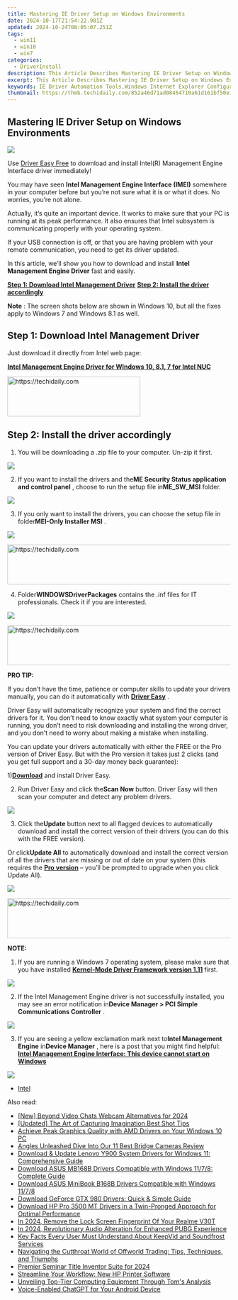 ```yaml
---
title: Mastering IE Driver Setup on Windows Environments
date: 2024-10-17T21:54:22.981Z
updated: 2024-10-24T08:05:07.251Z
tags:
  - win11
  - win10
  - win7
categories:
  - DriverInstall
description: This Article Describes Mastering IE Driver Setup on Windows Environments
excerpt: This Article Describes Mastering IE Driver Setup on Windows Environments
keywords: IE Driver Automation Tools,Windows Internet Explorer Configuration Guide,IE Setup Scripting for Windows Devices,Integrated Development Environment (IDE) and Internet Explorer Automation,Optimizing Windows Environments for Web Testing Using IE,Browser Emulation Techniques with IE Driver,IE Automation in Windows Application Development
thumbnail: https://thmb.techidaily.com/852a46d71ad08464710a61d161bf50e16562d6afe64893bd392e2b875addd5c7.jpg
---
```


## Mastering IE Driver Setup on Windows Environments

![](https://images.drivereasy.com/wp-content/uploads/2017/09/img_59b7a4f7da7c0.jpg)

 Use [Driver Easy Free](https://tools.techidaily.com/drivereasy/download/) to download and install Intel(R) Management Engine Interface driver immediately!

 You may have seen **Intel Management Engine Interface (IMEI)**  somewhere in your computer before but you’re not sure what it is or what it does. No worries, you’re not alone.

 Actually, it’s quite an important device. It works to make sure that your PC is running at its peak performance. It also ensures that Intel subsystem is communicating properly with your operating system.

 If your USB connection is off, or that you are having problem with your remote communication, you need to get its driver updated.

 In this article, we’ll show you how to download and install **Intel Management Engine Driver**  fast and easily.
  
**[Step 1: Download Intel Management Driver](#1)**
**[Step 2: Install the driver accordingly](#2)**

**Note** : The screen shots below are shown in Windows 10, but all the fixes apply to Windows 7 and Windows 8.1 as well.

## **Step 1: Download Intel Management Driver**

 Just download it directly from Intel web page:

**[Intel Management Engine Driver for WIndows 10, 8.1, 7 for Intel NUC](https://downloadmirror.intel.com/26135/eng/ME%5FConsumer%5FWin8.1%5F10%5F11.0.6.1194.zip)**

<!-- affiliate ads begin -->
<a href="https://aligracehair.sjv.io/c/5597632/2135355/19272" target="_top" id="2135355">
  <img src="//a.impactradius-go.com/display-ad/19272-2135355" border="0" alt="https://techidaily.com" width="300" height="90"/>
</a>
<img height="0" width="0" src="https://aligracehair.sjv.io/i/5597632/2135355/19272" style="position:absolute;visibility:hidden;" border="0" />
<!-- affiliate ads end -->

## **Step 2: Install the driver accordingly**

 1) You will be downloading a .zip file to your computer. Un-zip it first.  
  
![](https://images.drivereasy.com/wp-content/uploads/2017/02/img_58a3ca2e76e79.png)
  
 2) If you want to install the drivers and the**ME Security Status application and control panel** , choose to run the setup file in**ME\_SW\_MSI** folder.  
  
![](https://images.drivereasy.com/wp-content/uploads/2017/02/img_58a3cba0066eb.png)
  
 3) If you only want to install the drivers, you can choose the setup file in folder**MEI-Only Installer MSI** .
  
![](https://images.drivereasy.com/wp-content/uploads/2017/02/img_58a3ccff509cb.png)
  

<!-- affiliate ads begin -->
<a href="https://aligracehair.sjv.io/c/5597632/2027167/19272" target="_top" id="2027167">
  <img src="//a.impactradius-go.com/display-ad/19272-2027167" border="0" alt="https://techidaily.com" width="728" height="90"/>
</a>
<img height="0" width="0" src="https://aligracehair.sjv.io/i/5597632/2027167/19272" style="position:absolute;visibility:hidden;" border="0" />
<!-- affiliate ads end -->

 4) Folder**WINDOWSDriverPackages** contains the .inf files for IT professionals. Check it if you are interested.  
  
![](https://images.drivereasy.com/wp-content/uploads/2017/02/img_58a3cd9324cad.png)

<!-- affiliate ads begin -->
<a href="https://ephamedtechinc.pxf.io/c/5597632/2136615/26400" target="_top" id="2136615">
  <img src="//a.impactradius-go.com/display-ad/26400-2136615" border="0" alt="https://techidaily.com" width="728" height="90"/>
</a>
<img height="0" width="0" src="https://ephamedtechinc.pxf.io/i/5597632/2136615/26400" style="position:absolute;visibility:hidden;" border="0" />
<!-- affiliate ads end -->

**PRO TIP:**

 If you don’t have the time, patience or computer skills to update your drivers manually, you can do it automatically with [**Driver Easy**](https://tools.techidaily.com/drivereasy/download/) .

 Driver Easy will automatically recognize your system and find the correct drivers for it. You don’t need to know exactly what system your computer is running, you don’t need to risk downloading and installing the wrong driver, and you don’t need to worry about making a mistake when installing.

 You can update your drivers automatically with either the FREE or the Pro version of Driver Easy. But with the Pro version it takes just 2 clicks (and you get full support and a 30-day money back guarantee):

 1)[**Download**](https://tools.techidaily.com/drivereasy/download/) and install Driver Easy.

 2) Run Driver Easy and click the**Scan Now** button. Driver Easy will then scan your computer and detect any problem drivers.

![](https://images.drivereasy.com/wp-content/uploads/2017/09/img_59b7b1b0f32cf.png)

 3) Click the**Update** button next to all flagged devices to automatically download and install the correct version of their drivers (you can do this with the FREE version).

 Or click**Update All** to automatically download and install the correct version of all the drivers that are missing or out of date on your system (this requires the [**Pro version**](https://tools.techidaily.com/drivereasy/download/) – you’ll be prompted to upgrade when you click Update All).

![](https://images.drivereasy.com/wp-content/uploads/2017/09/img_59b7b1d1786b4.jpg)

<!-- affiliate ads begin -->
<a href="https://appsumo.8odi.net/c/5597632/2043856/7443" target="_top" id="2043856">
  <img src="//a.impactradius-go.com/display-ad/7443-2043856" border="0" alt="https://techidaily.com" width="728" height="90"/>
</a>
<img height="0" width="0" src="https://appsumo.8odi.net/i/5597632/2043856/7443" style="position:absolute;visibility:hidden;" border="0" />
<!-- affiliate ads end -->

**NOTE:**
  
 1) If you are running a Windows 7 operating system, please make sure that you have installed [**Kernel-Mode Driver Framework version 1.11**](https://www.microsoft.com/en-us/download/details.aspx?id=38423) first.  
  
![](https://images.drivereasy.com/wp-content/uploads/2017/02/img_58a3ce3cf3ba3.png)
  
 2) If the Intel Management Engine driver is not successfully installed, you may see an error notification in**Device Manager > PCI Simple Communications Controller** .
  
![](https://images.drivereasy.com/wp-content/uploads/2017/02/img_58a3cecf378b7.jpg)
  
 3) If you are seeing a yellow exclamation mark next to**Intel Management Engine** in**Device Manager** , here is a post that you might find helpful:
[**Intel Management Engine Interface: This device cannot start on Windows**](https://tools.techidaily.com/drivereasy/download/)
  
![](https://images.drivereasy.com/wp-content/uploads/2016/11/intel-r-management-engine-interface-imei.jpg)

* [Intel](https://tools.techidaily.com/drivereasy/download/)

<ins class="adsbygoogle"
     style="display:block"
     data-ad-format="autorelaxed"
     data-ad-client="ca-pub-7571918770474297"
     data-ad-slot="1223367746"></ins>

<ins class="adsbygoogle"
     style="display:block"
     data-ad-client="ca-pub-7571918770474297"
     data-ad-slot="8358498916"
     data-ad-format="auto"
     data-full-width-responsive="true"></ins>

<span class="atpl-alsoreadstyle">Also read:</span>
<div><ul>
<li><a href="https://screen-video-capture.techidaily.com/new-beyond-video-chats-webcam-alternatives-for-2024/"><u>[New] Beyond Video Chats Webcam Alternatives for 2024</u></a></li>
<li><a href="https://some-tips.techidaily.com/updated-the-art-of-capturing-imagination-best-shot-tips/"><u>[Updated] The Art of Capturing Imagination Best Shot Tips</u></a></li>
<li><a href="https://driver-install.techidaily.com/achieve-peak-graphics-quality-with-amd-drivers-on-your-windows-10-pc/"><u>Achieve Peak Graphics Quality with AMD Drivers on Your Windows 10 PC</u></a></li>
<li><a href="https://fox-access.techidaily.com/angles-unleashed-dive-into-our-11-best-bridge-cameras-review/"><u>Angles Unleashed Dive Into Our 11 Best Bridge Cameras Review</u></a></li>
<li><a href="https://driver-install.techidaily.com/download-and-update-lenovo-y900-system-drivers-for-windows-11-comprehensive-guide/"><u>Download & Update Lenovo Y900 System Drivers for Windows 11: Comprehensive Guide</u></a></li>
<li><a href="https://driver-install.techidaily.com/download-asus-mb168b-drivers-compatible-with-windows-1178-complete-guide/"><u>Download ASUS MB168B Drivers Compatible with Windows 11/7/8: Complete Guide</u></a></li>
<li><a href="https://driver-install.techidaily.com/download-asus-minibook-b168b-drivers-compatible-with-windows-1178/"><u>Download ASUS MiniBook B168B Drivers Compatible with Windows 11/7/8</u></a></li>
<li><a href="https://driver-install.techidaily.com/download-geforce-gtx-980-drivers-quick-and-simple-guide/"><u>Download GeForce GTX 980 Drivers: Quick & Simple Guide</u></a></li>
<li><a href="https://driver-install.techidaily.com/download-hp-pro-3500-mt-drivers-in-a-twin-pronged-approach-for-optimal-performance/"><u>Download HP Pro 3500 MT Drivers in a Twin-Pronged Approach for Optimal Performance</u></a></li>
<li><a href="https://easy-unlock-android.techidaily.com/in-2024-remove-the-lock-screen-fingerprint-of-your-realme-v30t-by-drfone-android/"><u>In 2024, Remove the Lock Screen Fingerprint Of Your Realme V30T</u></a></li>
<li><a href="https://extra-guidance.techidaily.com/in-2024-revolutionary-audio-alteration-for-enhanced-pubg-experience/"><u>In 2024, Revolutionary Audio Alteration for Enhanced PUBG Experience</u></a></li>
<li><a href="https://some-approaches.techidaily.com/key-facts-every-user-must-understand-about-keepvid-and-soundfrost-services/"><u>Key Facts Every User Must Understand About KeepVid and Soundfrost Services</u></a></li>
<li><a href="https://buynow-help.techidaily.com/navigating-the-cutthroat-world-of-offworld-trading-tips-techniques-and-triumphs/"><u>Navigating the Cutthroat World of Offworld Trading: Tips, Techniques, and Triumphs</u></a></li>
<li><a href="https://fox-boxes.techidaily.com/premier-seminar-title-inventor-suite-for-2024/"><u>Premier Seminar Title Inventor Suite for 2024</u></a></li>
<li><a href="https://driver-install.techidaily.com/streamline-your-workflow-new-hp-printer-software/"><u>Streamline Your Workflow: New HP Printer Software</u></a></li>
<li><a href="https://driver-install.techidaily.com/unveiling-top-tier-computing-equipment-through-toms-analysis/"><u>Unveiling Top-Tier Computing Equipment Through Tom's Analysis</u></a></li>
<li><a href="https://tech-hub.techidaily.com/voice-enabled-chatgpt-for-your-android-device/"><u>Voice-Enabled ChatGPT for Your Android Device</u></a></li>
</ul></div>

